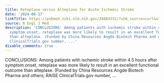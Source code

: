 ```yaml
---
title: Reteplase versus Alteplase for Acute Ischemic Stroke
date: '2024-06-17'
linkTitle: https://pubmed.ncbi.nlm.nih.gov/38884332/?utm_source=curl&utm_medium=rss&utm_campaign=pubmed-2&utm_content=1LIK-026Y9bjRE4xDQ231BSa89BnY4O2Rfi-9WXQd8C31C6cqE&fc=20211015124055&ff=20240618181202&v=2.18.0.post9+e462414
source: N Engl J Med
description: 'CONCLUSIONS: Among patients with ischemic stroke within 4.5 hours after
  symptom onset, reteplase was more likely to result in an excellent functional outcome
  than alteplase. (Funded by China Resources Angde Biotech Pharma and others; RAISE
  ClinicalTrials.gov number, ...'
disable_comments: true
---
```

CONCLUSIONS: Among patients with ischemic stroke within 4.5 hours after symptom onset, reteplase was more likely to result in an excellent functional outcome than alteplase. (Funded by China Resources Angde Biotech Pharma and others; RAISE ClinicalTrials.gov number, ...